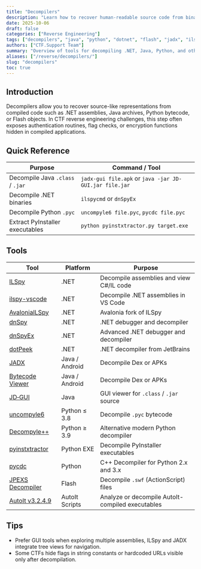```yaml
---
title: "Decompilers"
description: "Learn how to recover human-readable source code from binaries, bytecode, and compiled scripts in CTF reverse engineering challenges."
date: 2025-10-06
draft: false
categories: ["Reverse Engineering"]
tags: ["decompilers", "java", "python", "dotnet", "flash", "jadx", "ilspy"]
authors: ["CTF.Support Team"]
summary: "Overview of tools for decompiling .NET, Java, Python, and other compiled formats to assist reverse engineering in CTFs."
aliases: ["/reverse/decompilers/"]
slug: "decompilers"
toc: true
---
```


## Introduction

Decompilers allow you to recover source-like representations from compiled code such as .NET assemblies, Java archives, Python bytecode, or Flash objects.
In CTF reverse engineering challenges, this step often exposes authentication routines, flag checks, or encryption functions hidden in compiled applications.

## Quick Reference

| Purpose                          | Command / Tool                                         |
|----------------------------------|--------------------------------------------------------|
| Decompile Java `.class` / `.jar` | `jadx-gui file.apk` or `java -jar JD-GUI.jar file.jar` |
| Decompile .NET binaries          | `ilspycmd` or `dnSpyEx`                                |
| Decompile Python `.pyc`          | `uncompyle6 file.pyc`, `pycdc file.pyc`                |
| Extract PyInstaller executables  | `python pyinstxtractor.py target.exe`                  |

## Tools

| Tool                                                                                             | Platform       | Purpose                                          |
|--------------------------------------------------------------------------------------------------|----------------|--------------------------------------------------|
| [ILSpy](https://github.com/icsharpcode/ILSpy)                                                    | .NET           | Decompile assemblies and view C#/IL code         |
| [ilspy-vscode](https://marketplace.visualstudio.com/items?itemName=icsharpcode.ilspy-vscode)     | .NET           | Decompile .NET assemblies in VS Code             |
| [AvaloniaILSpy](https://github.com/icsharpcode/AvaloniaILSpy)                                    | .NET           | Avalonia fork of ILSpy                           |
| [dnSpy](https://github.com/dnSpy/dnSpy)                                                          | .NET           | .NET debugger and decompiler                     |
| [dnSpyEx](https://github.com/dnSpyEx/dnSpy)                                                      | .NET           | Advanced .NET debugger and decompiler            |
| [dotPeek](https://www.jetbrains.com/decompiler/)                                                 | .NET           | .NET decompiler from JetBrains                   |
| [JADX](https://github.com/skylot/jadx)                                                           | Java / Android | Decompile Dex or APKs                            |
| [Bytecode Viewer](https://www.bytecodeviewer.com/)                                               | Java / Android | Decompile Dex or APKs                            |
| [JD‑GUI](https://java-decompiler.github.io/)                                                     | Java           | GUI viewer for `.class` / `.jar` source          |
| [uncompyle6](https://github.com/rocky/python-uncompyle6)                                         | Python ≤ 3.8   | Decompile `.pyc` bytecode                        |
| [Decompyle++](https://github.com/zrax/pycdc)                                                     | Python ≥ 3.9   | Alternative modern Python decompiler             |
| [pyinstxtractor](https://github.com/extremecoders-re/pyinstxtractor)                             | Python EXE     | Decompile PyInstaller executables                |
| [pycdc](https://github.com/zrax/pycdc)                                                           | Python         | C++ Decompiler for Python 2.x and 3.x            |
| [JPEXS Decompiler](https://github.com/jindrapetrik/jpexs-decompiler)                             | Flash          | Decompile `.swf` (ActionScript) files            |
| [AutoIt v3.2.4.9](https://www.autoitscript.com/autoit3/files/archive/autoit/autoit-v3.2.4.9.zip) | AutoIt Scripts | Analyze or decompile AutoIt-compiled executables |

## Tips

- Prefer GUI tools when exploring multiple assemblies, ILSpy and JADX integrate tree views for navigation.
- Some CTFs hide flags in string constants or hardcoded URLs visible only after decompilation.
